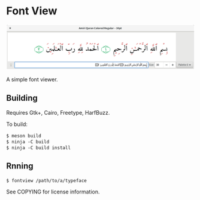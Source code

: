 Font View
=========

![Screenshot](screenshot.png)

A simple font viewer.


Building
--------

Requires Gtk+, Cairo, Freetype, HarfBuzz.

To build:

    $ meson build
    $ ninja -C build
    $ ninja -C build install

Rnning
------

    $ fontview /path/to/a/typeface

See COPYING for license information.

